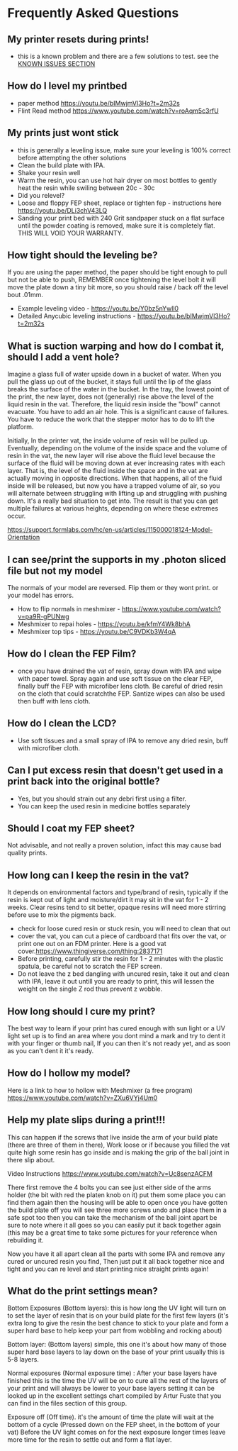 # Frequently Asked Questions

## My printer resets during prints!
- this is a known problem and there are a few solutions to test. see the [KNOWN ISSUES SECTION](https://github.com/Photonsters/anycubic-photon-docs/blob/master/known-issues/photon-known-issues.md)

## How do I level my printbed
- paper method https://youtu.be/bIMwjmVl3Ho?t=2m32s
- Flint Read method https://www.youtube.com/watch?v=roAqm5c3rfU

## My prints just wont stick
- this is generally a leveling issue, make sure your leveling is 100% correct before attempting the other solutions
- Clean the build plate with IPA.
- Shake your resin well
- Warm the resin, you can use hot hair dryer on most bottles to gently heat the resin while swiling between 20c - 30c
- Did you relevel?
- Loose and floppy FEP sheet, replace or tighten fep - instructions here https://youtu.be/DLi3chV43LQ
- Sanding your print bed with 240 Grit sandpaper stuck on a flat surface until the powder coating is removed, make sure it is completely flat. THIS WILL VOID YOUR WARRANTY.

## How tight should the leveling be?
If you are using the paper method, the paper should be tight enough to pull but not be able to push, REMEMBER once tightening the level bolt it will move the plate down a tiny bit more, so you should raise / back off the level bout .01mm.
- Example leveling video - https://youtu.be/Y0bz5nYwll0
- Detailed Anycubic leveling instructions - https://youtu.be/bIMwjmVl3Ho?t=2m32s

## What is suction warping and how do I combat it, should I add a vent hole?
Imagine a glass full of water upside down in a bucket of water. When you pull the glass up out of the bucket, it stays full until the lip of the glass breaks the surface of the water in the bucket. In the tray, the lowest point of the print, the new layer, does not (generally) rise above the level of the liquid resin in the vat. Therefore, the liquid resin inside the "bowl" cannot evacuate. You have to add an air hole. This is a significant cause of failures. You have to reduce the work that the stepper motor has to do to lift the platform.

Initially, In the printer vat, the inside volume of resin will be pulled up. Eventually, depending on the volume of the inside space and the volume of resin in the vat, the new layer will rise above the fluid level because the surface of the fluid will be moving down at ever increasing rates with each layer. That is, the level of the fluid inside the space and in the vat are actually moving in opposite directions. When that happens, all of the fluid inside will be released, but now you have a trapped volume of air, so you will alternate between struggling with lifting up and struggling with pushing down. It's a really bad situation to get into. The result is that you can get multiple failures at various heights, depending on where these extremes occur.

https://support.formlabs.com/hc/en-us/articles/115000018124-Model-Orientation


## I can see/print the supports in my .photon sliced file but not my model
The normals of your model are reversed. Flip them or they wont print. or your model has errors.
- How to flip normals in meshmixer - https://www.youtube.com/watch?v=pa9R-gPUNwg
- Meshmixer to repai holes - https://youtu.be/kfmY4Wk8bhA
- Meshmixer top tips - https://youtu.be/C9VDKb3W4qA

## How do I clean the FEP Film?
- once you have drained the vat of resin, spray down with IPA and wipe with paper towel. Spray again and use soft tissue on the clear FEP, finally buff the FEP with microfiber lens cloth. Be careful of dried resin on the cloth that could scratchthe FEP. Santize wipes can also be used then buff with lens cloth.

## How do I clean the LCD?
- Use soft tissues and a small spray of IPA to remove any dried resin, buff with microfiber cloth.

## Can I put excess resin that doesn't get used in a print back into the original bottle?
- Yes, but you should strain out any debri first using a filter.
- You can keep the used resin in medicine bottles separately 

## Should I coat my FEP sheet?
Not advisable, and not really a proven solution, infact this may cause bad quality prints.

## How long can I keep the resin in the vat?
It depends on environmental factors and type/brand of resin, typically if the resin is kept out of light and moisture/dirt it may sit in the vat for 1 - 2 weeks. Clear resins tend to sit better, opaque resins will need more stirring before use to mix the pigments back. 
- check for loose cured resin or stuck resin, you will need to clean that out
- cover the vat, you can cut a piece of cardboard that fits over the vat, or print one out on an FDM printer. Here is a good vat cover.https://www.thingiverse.com/thing:2837171
- Before printing, carefully stir the resin for 1 - 2 minutes with the plastic spatula, be careful not to scratch the FEP screen.
- Do not leave the z bed dangling with uncured resin, take it out and clean with IPA, leave it out untill you are ready to print, this will lessen the weight on the single Z rod thus prevent z wobble. 

## How long should I cure my print?
The best way to learn if your print has cured enough with sun light or a UV light set up is to find an area where you dont mind a mark and try to dent it with your finger or thumb nail, If you can then it's not ready yet, and as soon as you can't dent it it's ready.

## How do I hollow my model?
Here is a link to how to hollow with Meshmixer (a free program)
https://www.youtube.com/watch?v=ZXu6VYj4Um0

## Help my plate slips during a print!!!
This can happen if the screws that live inside the arm of your build plate (there are three of them in there), Work loose or if because you filled the vat quite high some resin has go inside and is making the grip of the ball joint in there slip about.

Video Instructions https://www.youtube.com/watch?v=Uc8senzACFM

There first remove the 4 bolts you can see just either side of the arms holder (the bit with red the platen knob on it) put them some place you can find them again then the housing will be able to open once you have gotten the build plate off you will see three more screws undo and place them in a safe spot too then you can take the mechanism of the ball joint apart be sure to note where it all goes so you can easily put it back together again (this may be a great time to take some pictures for your reference when rebuilding it.

Now you have it all apart clean all the parts with some IPA and remove any cured or uncured resin you find, Then just put it all back together nice and tight and you can re level and start printing nice straight prints again!

## What do the print settings mean?
Bottom Exposures (Bottom layers): this is how long the UV light will turn on to set the layer of resin that is on your build plate for the first few layers (it's extra long to give the resin the best chance to stick to your plate and form a super hard base to help keep your part from wobbling and rocking about)

Bottom layer: (Bottom layers) simple, this one it's about how many of those super hard base layers to lay down on the base of your print usually this is 5-8 layers.

Normal exposures (Normal exposure time) : After your base layers have finished this is the time the UV will be on to cure all the rest of the layers of your print and will always be lower to your base layers setting it can be looked up in the excellent settings chart compiled by Artur Fuste that you can find in the files section of this group.

Exposure off (Off time). it's the amount of time the plate will wait at the bottom of a cycle (Pressed down on the FEP sheet, in the bottom of your vat) Before the UV light comes on for the next exposure longer times leave more time for the resin to settle out and form  a flat layer.

